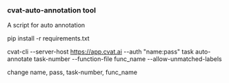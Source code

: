 ### cvat-auto-annotation tool
A script for auto annotation

pip install -r requirements.txt


cvat-cli --server-host https://app.cvat.ai --auth "name:pass" task auto-annotate task-number --function-file func_name --allow-unmatched-labels

change name, pass, task-number, func_name

